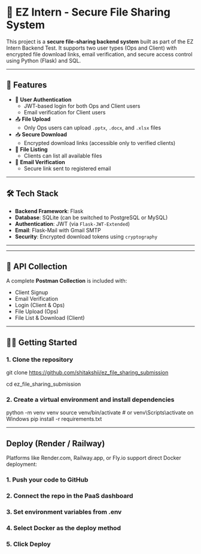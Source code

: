 # 🔐 EZ Intern - Secure File Sharing System

This project is a **secure file-sharing backend system** built as part of the EZ Intern Backend Test. It supports two user types (Ops and Client) with encrypted file download links, email verification, and secure access control using Python (Flask) and SQL.

---

## 🚀 Features

- 🔑 **User Authentication**
  - JWT-based login for both Ops and Client users
  - Email verification for Client users
- 📤 **File Upload**
  - Only Ops users can upload `.pptx`, `.docx`, and `.xlsx` files
- 📥 **Secure Download**
  - Encrypted download links (accessible only to verified clients)
- 📃 **File Listing**
  - Clients can list all available files
- 📧 **Email Verification**
  - Secure link sent to registered email

---

## 🛠️ Tech Stack

- **Backend Framework**: Flask
- **Database**: SQLite (can be switched to PostgreSQL or MySQL)
- **Authentication**: JWT (via `Flask-JWT-Extended`)
- **Email**: Flask-Mail with Gmail SMTP
- **Security**: Encrypted download tokens using `cryptography`

---


---

## 🧪 API Collection

A complete **Postman Collection** is included with:
- Client Signup
- Email Verification
- Login (Client & Ops)
- File Upload (Ops)
- File List & Download (Client)

---

## 🧑‍💻 Getting Started

### 1. Clone the repository

git clone https://github.com/shitakshii/ez_file_sharing_submission

cd ez_file_sharing_submission

### 2.  Create a virtual environment and install dependencies

python -m venv venv
source venv/bin/activate  # or venv\Scripts\activate on Windows
pip install -r requirements.txt

---

## Deploy  (Render / Railway)
Platforms like Render.com, Railway.app, or Fly.io support direct Docker deployment:

### 1. Push your code to GitHub

### 2. Connect the repo in the PaaS dashboard

### 3. Set environment variables from .env

### 4. Select Docker as the deploy method

### 5. Click Deploy




